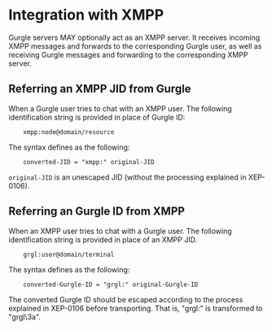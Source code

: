 # Integration with XMPP

Gurgle servers MAY optionally act as an XMPP server. It receives incoming XMPP messages and forwards to the corresponding Gurgle user, as well as receiving Gurgle messages and forwarding to the corresponding XMPP server.

## Referring an XMPP JID from Gurgle

When a Gurgle user tries to chat with an XMPP user. The following identification string is provided in place of Gurgle ID:

```
    xmpp:node@domain/resource
```

The syntax defines as the following:

```
    converted-JID = "xmpp:" original-JID
```

`original-JID` is an unescaped JID (without the processing explained in XEP-0106).

## Referring an Gurgle ID from XMPP

When an XMPP user tries to chat with a Gurgle user. The following identification string is provided in place of an XMPP JID.

```
    grgl:user@domain/terminal
```

The syntax defines as the following:

```
    converted-Gurgle-ID = "grgl:" original-Gurgle-ID
```

The converted Gurgle ID should be escaped according to the process explained in XEP-0106 before transporting. That is, "grgl:" is transformed to "grgl\3a".
